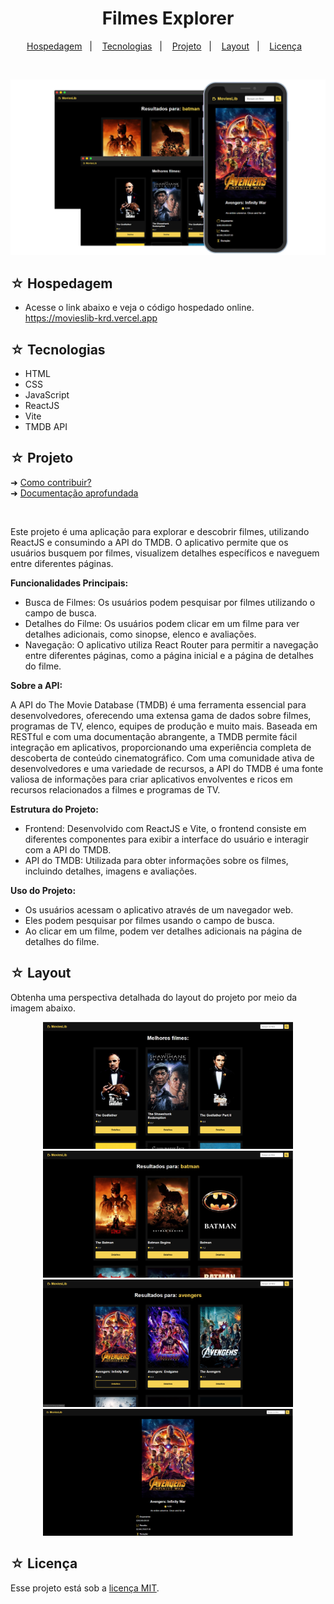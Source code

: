 <h1 align="center">Filmes Explorer</h1>

<p align="center">
  <a href="#-hospedagem">Hospedagem</a>&nbsp;&nbsp;&nbsp;|&nbsp;&nbsp;&nbsp;
  <a href="#-tecnologias">Tecnologias</a>&nbsp;&nbsp;&nbsp;|&nbsp;&nbsp;&nbsp;
  <a href="#-projeto">Projeto</a>&nbsp;&nbsp;&nbsp;|&nbsp;&nbsp;&nbsp;
  <a href="#-layout">Layout</a>&nbsp;&nbsp;&nbsp;|&nbsp;&nbsp;&nbsp;
  <a href="#-licença">Licença</a>&nbsp;&nbsp;&nbsp;
</p>
<br>

![Preview](./dist/banner.png)

## ☆ Hospedagem
- Acesse o link abaixo e veja o código hospedado online.<br>
https://movieslib-krd.vercel.app

## ☆ Tecnologias
- HTML
- CSS
- JavaScript
- ReactJS
- Vite
- TMDB API

## ☆ Projeto
➜ [Como contribuir?](./read-model/CONTRIBUTING.md) <br>
➜ [Documentação aprofundada](./read-model/MODEL.md) 

<br>

Este projeto é uma aplicação para explorar e descobrir filmes, utilizando ReactJS e consumindo a API do TMDB. O aplicativo permite que os usuários busquem por filmes, visualizem detalhes específicos e naveguem entre diferentes páginas.

**Funcionalidades Principais:**
- Busca de Filmes: Os usuários podem pesquisar por filmes utilizando o campo de busca.
- Detalhes do Filme: Os usuários podem clicar em um filme para ver detalhes adicionais, como sinopse, elenco e avaliações.
- Navegação: O aplicativo utiliza React Router para permitir a navegação entre diferentes páginas, como a página inicial e a página de detalhes do filme.

**Sobre a API:**
<p>
  A API do The Movie Database (TMDB) é uma ferramenta essencial para desenvolvedores, oferecendo uma extensa gama de dados sobre filmes, programas de TV, elenco, equipes de produção e muito mais. Baseada em RESTful e com uma documentação abrangente, a TMDB permite fácil integração em aplicativos, proporcionando uma experiência completa de descoberta de conteúdo cinematográfico. Com uma comunidade ativa de desenvolvedores e uma variedade de recursos, a API do TMDB é uma fonte valiosa de informações para criar aplicativos envolventes e ricos em recursos relacionados a filmes e programas de TV.
</p>

**Estrutura do Projeto:**

- Frontend: Desenvolvido com ReactJS e Vite, o frontend consiste em diferentes componentes para exibir a interface do usuário e interagir com a API do TMDB.
- API do TMDB: Utilizada para obter informações sobre os filmes, incluindo detalhes, imagens e avaliações.

**Uso do Projeto:**
- Os usuários acessam o aplicativo através de um navegador web.
- Eles podem pesquisar por filmes usando o campo de busca.
- Ao clicar em um filme, podem ver detalhes adicionais na página de detalhes do filme.

## ☆ Layout
Obtenha uma perspectiva detalhada do layout do projeto por meio da imagem abaixo.

<div align="center">

<img src="https://raw.githubusercontent.com/https-shini/movies_lib/main/dist/001.png" width=400 heigth=350 />
<img src="https://raw.githubusercontent.com/https-shini/movies_lib/main/dist/002.png" width=400 heigth=350 />
<img src="https://raw.githubusercontent.com/https-shini/movies_lib/main/dist/003.png" width=400 heigth=350 />
<img src="https://raw.githubusercontent.com/https-shini/movies_lib/main/dist/004.png" width=400 heigth=350 />

</div>

## ☆ Licença
Esse projeto está sob a [licença MIT](/LICENSE).
